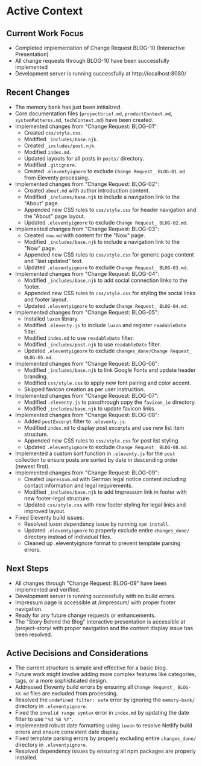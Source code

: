 # Active Context

## Current Work Focus
- Completed implementation of Change Request BLOG-10 (Interactive Presentation)
- All change requests through BLOG-10 have been successfully implemented
- Development server is running successfully at http://localhost:8080/

## Recent Changes
- The memory bank has just been initialized.
- Core documentation files (`projectbrief.md`, `productContext.md`, `systemPatterns.md`, `techContext.md`) have been created.
- Implemented changes from "Change Request: BLOG-01":
    - Created `css/style.css`.
    - Modified `_includes/base.njk`.
    - Created `_includes/post.njk`.
    - Modified `index.md`.
    - Updated layouts for all posts in `posts/` directory.
    - Modified `.gitignore`.
    - Created `.eleventyignore` to exclude `Change Request_ BLOG-01.md` from Eleventy processing.
- Implemented changes from "Change Request: BLOG-02":
    - Created `about.md` with author introduction content.
    - Modified `_includes/base.njk` to include a navigation link to the "About" page.
    - Appended new CSS rules to `css/style.css` for header navigation and the "About" page layout.
    - Updated `.eleventyignore` to exclude `Change Request_ BLOG-02.md`.
- Implemented changes from "Change Request: BLOG-03":
    - Created `now.md` with content for the "Now" page.
    - Modified `_includes/base.njk` to include a navigation link to the "Now" page.
    - Appended new CSS rules to `css/style.css` for generic page content and "last updated" text.
    - Updated `.eleventyignore` to exclude `Change Request_ BLOG-03.md`.
- Implemented changes from "Change Request: BLOG-04":
    - Modified `_includes/base.njk` to add social connection links to the footer.
    - Appended new CSS rules to `css/style.css` for styling the social links and footer layout.
    - Updated `.eleventyignore` to exclude `Change Request_ BLOG-04.md`.
- Implemented changes from "Change Request: BLOG-05":
    - Installed `luxon` library.
    - Modified `.eleventy.js` to include `luxon` and register `readableDate` filter.
    - Modified `index.md` to use `readableDate` filter.
    - Modified `_includes/post.njk` to use `readableDate` filter.
    - Updated `.eleventyignore` to exclude `changes_done/Change Request_ BLOG-05.md`.
- Implemented changes from "Change Request: BLOG-06":
    - Modified `_includes/base.njk` to link Google Fonts and update header branding.
    - Modified `css/style.css` to apply new font pairing and color accent.
    - Skipped favicon creation as per user instruction.
- Implemented changes from "Change Request: BLOG-07":
    - Modified `.eleventy.js` to passthrough copy the `favicon_io` directory.
    - Modified `_includes/base.njk` to update favicon links.
- Implemented changes from "Change Request: BLOG-08":
    - Added `postExcerpt` filter to `.eleventy.js`.
    - Modified `index.md` to display post excerpts and use new list item structure.
    - Appended new CSS rules to `css/style.css` for post list styling.
    - Updated `.eleventyignore` to exclude `Change Request_ BLOG-08.md`.
- Implemented a custom sort function in `.eleventy.js` for the `post` collection to ensure posts are sorted by date in descending order (newest first).
- Implemented changes from "Change Request: BLOG-09":
    - Created `impressum.md` with German legal notice content including contact information and legal requirements.
    - Modified `_includes/base.njk` to add Impressum link in footer with new footer-legal structure.
    - Updated `css/style.css` with new footer styling for legal links and improved layout.
- Fixed Eleventy build issues:
    - Resolved luxon dependency issue by running `npm install`.
    - Updated `.eleventyignore` to properly exclude entire `changes_done/` directory instead of individual files.
    - Cleaned up .eleventyignore format to prevent template parsing errors.

## Next Steps
- All changes through "Change Request: BLOG-09" have been implemented and verified.
- Development server is running successfully with no build errors.
- Impressum page is accessible at /impressum/ with proper footer navigation.
- Ready for any future change requests or enhancements.
- The "Story Behind the Blog" interactive presentation is accessible at /project-story/ with proper navigation and the content display issue has been resolved.

## Active Decisions and Considerations
- The current structure is simple and effective for a basic blog.
- Future work might involve adding more complex features like categories, tags, or a more sophisticated design.
- Addressed Eleventy build errors by ensuring all `Change Request_ BLOG-XX.md` files are excluded from processing.
- Resolved the `undefined filter: safe` error by ignoring the `memory-bank/` directory in `.eleventyignore`.
- Fixed the `invalid range syntax` error in `index.md` by updating the date filter to use `"%d %B %Y"`.
- Implemented robust date formatting using `luxon` to resolve Netlify build errors and ensure consistent date display.
- Fixed template parsing errors by properly excluding entire `changes_done/` directory in `.eleventyignore`.
- Resolved dependency issues by ensuring all npm packages are properly installed.
